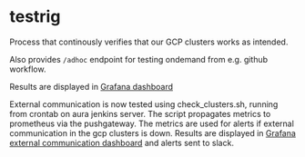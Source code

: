 # testrig

Process that continously verifies that our GCP clusters works as intended.

Also provides `/adhoc` endpoint for testing ondemand from e.g. github workflow.

Results are displayed in [Grafana dashboard](https://grafana.adeo.no/d/2hW2z1hMk/connectivity-tests?orgId=1)

External communication is now tested using check_clusters.sh, running from crontab on aura jenkins server. The script propagates metrics to prometheus via the pushgateway. 
The metrics are used for alerts if external communication in the gcp clusters is down. Results are displayed in [Grafana external communication dashboard](https://grafana.adeo.no/d/0s080ywMk/external-communication-nais-gcp?orgId=1) and alerts sent to slack.
